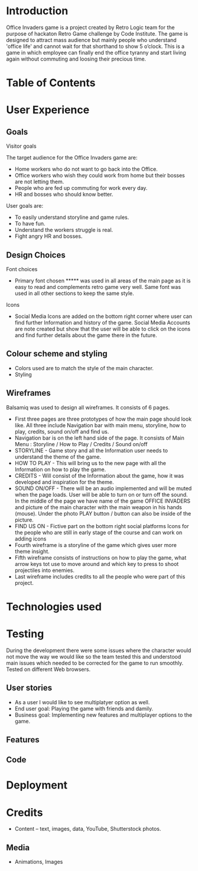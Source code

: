 # Introduction

Office Invaders game is a project created by Retro Logic team for the purpose of hackaton Retro Game challenge by Code Institute. The game is designed to attract mass audience but mainly people who understand 'office life' and cannot wait for that shorthand to show 5 o’clock. This is a game in which employee can finally end the office tyranny and start living again without commuting and loosing their precious time. 

# Table of Contents


# User Experience 


## Goals

Visitor goals

The target audience for the Office Invaders game are: 
-	Home workers who do not want to go back into the Office.
-	Office workers who wish they could work from home but their bosses are not letting them.
-	People who are fed up commuting for work every day.
-	HR and bosses who should know better.

User goals are: 
-	To easily understand storyline and game rules.
-	To have fun.
-	Understand the workers struggle is real.
-	Fight angry HR and bosses.


  
## Design Choices

Font choices
-	Primary font chosen *****  was used in all areas of the main page as it is easy to read and complements retro game very well. Same font was used in all other sections to keep the same style.

Icons
-	Social Media Icons are added on the bottom right corner where user can find further Information and history of the game. Social Media Accounts are note created but show that the user will be able to click on the icons and find further details about the game there in the future.

## Colour scheme and styling

-	Colors used are to match the style of the main character.
-  Styling

  
## Wireframes


Balsamiq was used to design all wireframes. It consists of 6 pages. 

- First three pages are three prototypes of how the main page should look like. All three include Navigation bar with main menu, storyline, how to play, credits, sound on/off and find us.
- Navigation bar is on the left hand side of the page. It consists of Main Menu : Storyline / How to Play / Credits / Sound on/off 
- STORYLINE - Game story and all the Information user needs to understand the theme of the game.
- HOW TO PLAY - This will bring us to the new page with all the Information on how to play the game. 
- CREDITS - Will consist of the Information about the game, how it was developed and inspiration for the theme.
- SOUND ON/OFF - There will be an audio implemented and will be muted when the page loads. User will be able to turn on or turn off the sound.
In the middle of the page we have name of the game OFFICE INVADERS and picture of the main character with the main weapon in his hands (mouse).
Under the photo PLAY button / button can also be inside of the picture.
- FIND US ON - Fictive part on the bottom right social platforms Icons for the people who are still in early stage of the course and can work on adding icons
- Fourth wireframe is a storyline of the game which gives user more theme insight.
- Fifth wireframe consists of instructions on how to play the game, what arrow keys tot use to move around and which key to press to shoot projectiles into enemies. 
- Last wireframe includes credits to all the people who were part of this project.

# Technologies used

 

  
# Testing

During the development there were some issues where the character would not move the way we would like so the team tested this and understood main issues which needed to be corrected for the game to run smoothly. Tested on different Web browsers.

## User stories

- As a user I would like to see multiplatyer option as well.
- End user goal: Playing the game with friends and damily.
- Business goal: Implementing new features and multiplayer options to the game.

## Features


  ## Code

# Deployment

# Credits

- Content – text, images, data, YouTube, Shutterstock photos.

  
## Media

- Animations, Images

  




